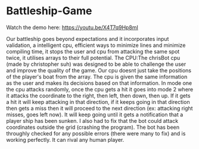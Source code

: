 # Battleship-Game

Watch the demo here: https://youtu.be/X4T7q9Hp8mI

Our battleship goes beyond expectations and it incorporates input validation, a intelligent cpu, efficient ways to minimize lines and minimize compiling time, it stops the user and cpu from attacking the same spot twice, it utilises arrays to their full potential.
The CPU:The chrisBot cpu (made by christopher suh) was designed to be able to challenge the user and improve the quality of the game. Our cpu doesnt just take the positions of the 
player's boat from the array. The cpu is given the same information as the user and makes its decisions based on that information. In mode one the cpu attacks randomly, once the cpu gets a hit it goes into mode 2 where it attacks the coordinate to the right, then left, then down, then up. If it gets a hit it will keep attacking in that direction, if it keeps going in that direction then gets a miss then it will proceed to the next direction (ex: attacking right misses, goes left now). It will keep going until it gets a notification that a player ship has been sunken. I also had to fix that the bot could attack coordinates outside the grid (crashing the program). The bot has been throughly checked for any possible errors (there were many to fix) and is working perfectly. It can rival any human player.
